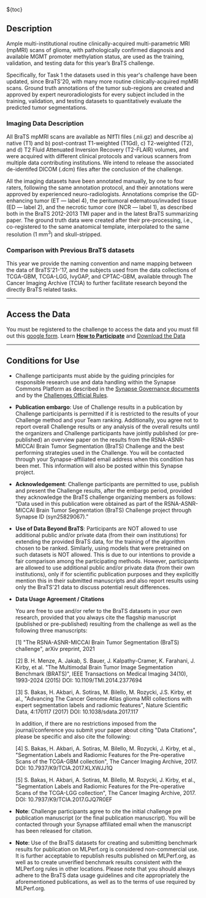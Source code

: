 <!-- markdownlint-disable-next-line first-line-h1 -->
${toc}

## **Description**

Ample multi-institutional routine clinically-acquired multi-parametric MRI (mpMRI) scans of glioma, with pathologically confirmed diagnosis and available MGMT promoter methylation status, are used as the training, validation, and testing data for this year’s BraTS challenge.

Specifically, for Task 1 the datasets used in this year's challenge have been updated, since BraTS'20, with many more routine clinically-acquired mpMRI scans. Ground truth annotations of the tumor sub-regions are created and approved by expert neuroradiologists for every subject included in the training, validation, and testing datasets to quantitatively evaluate the predicted tumor segmentations.

### Imaging Data Description

All BraTS mpMRI scans are available as NIfTI files (.nii.gz) and describe a) native (T1) and b) post-contrast T1-weighted (T1Gd), c) T2-weighted (T2), and d) T2 Fluid Attenuated Inversion Recovery (T2-FLAIR) volumes, and were acquired with different clinical protocols and various scanners from multiple data contributing institutions. We intend to release the associated de-identifed DICOM (.dcm) files after the conclusion of the challenge.

All the imaging datasets have been annotated manually, by one to four raters, following the same annotation protocol, and their annotations were approved by experienced neuro-radiologists. Annotations comprise the GD-enhancing tumor (ET — label 4), the peritumoral edematous/invaded tissue (ED — label 2), and the necrotic tumor core (NCR — label 1), as described both in the BraTS 2012-2013 TMI paper and in the latest BraTS summarizing paper. The ground truth data were created after their pre-processing, i.e., co-registered to the same anatomical template, interpolated to the same resolution (1 mm<sup>3</sup>) and skull-stripped.


### Comparison with Previous BraTS datasets

This year we provide the naming convention and name mapping between the data of BraTS'21-'17, and the subjects used from the data collections of TCGA-GBM, TCGA-LGG, IvyGAP, and CPTAC-GBM, available through The Cancer Imaging Archive (TCIA) to further facilitate research beyond the directly BraTS related tasks.

---

## **Access the Data**

You must be registered to the challenge to access the data and you must fill out this [google form](https://forms.gle/RuNkiqKDCKbvUmR37). Learn [**How to Participate**](#!Synapse:syn25829067/wiki/610866) and [Download the Data](#!Synapse:syn25909708)

---

## Conditions for Use

- Challenge participants must abide by the guiding principles for responsible research use and data handling within the Synapse Commons Platform as described in the [Synapse Governance documents](https://help.synapse.org/docs/Governance-Overview.2009597114.html#GovernanceOverview-SynapseTermsandConditionsofUse) and by the [Challenges Official Rules](https://www.synapse.org/#!Synapse:syn25829067/wiki/610867).

- **Publication embargo**: Use of Challenge results in a publication by Challenge participants is permitted if it is restricted to the results of your Challenge method and your Team ranking. Additionally, you agree not to report overall Challenge results or any analysis of the overall results until the organizers and Challenge participants have jointly published (or pre-published) an overview paper on the results from the RSNA-ASNR-MICCAI Brain Tumor Segmentation (BraTS) Challenge and the best performing strategies used in the Challenge. You will be contacted through your Synapse-affiliated email address when this condition has been met. This information will also be posted within this Synapse project.

- **Acknowledgement**: Challenge participants are permitted to use, publish and present the Challenge results, after the embargo period, provided they acknowledge the BraTS challenge organizing members as follows: "Data used in this publication were obtained as part of the RSNA-ASNR-MICCAI Brain Tumor Segmentation (BraTS) Challenge project through Synapse ID (syn25829067)." 

- **Use of Data Beyond BraTS**: Participants are NOT allowed to use additional public and/or private data (from their own institutions) for extending the provided BraTS data, for the training of the algorithm chosen to be ranked. Similarly, using models that were pretrained on such datasets is NOT allowed. This is due to our intentions to provide a fair comparison among the participating methods. However, participants are allowed to use additional public and/or private data (from their own institutions), only if for scientific publication purposes and they explicitly mention this in their submitted manuscripts and also report results using only the BraTS'21 data to discuss potential result differences.

- **Data Usage Agreement / Citations**

    You are free to use and/or refer to the BraTS datasets in your own research, provided that you always cite the flagship manuscript (published or pre-published) resulting from the challenge as well as the following three manuscripts:

    [1] "The RSNA-ASNR-MICCAI Brain Tumor Segmentation (BraTS) challenge", arXiv preprint, 2021

    [2] B. H. Menze, A. Jakab, S. Bauer, J. Kalpathy-Cramer, K. Farahani, J. Kirby, et al. "The Multimodal Brain Tumor Image Segmentation Benchmark (BRATS)", IEEE Transactions on Medical Imaging 34(10), 1993-2024 (2015) DOI: 10.1109/TMI.2014.2377694 
    
    [3] S. Bakas, H. Akbari, A. Sotiras, M. Bilello, M. Rozycki, J.S. Kirby, et al., "Advancing The Cancer Genome Atlas glioma MRI collections with expert segmentation labels and radiomic features", Nature Scientific Data, 4:170117 (2017) DOI: 10.1038/sdata.2017.117 

    In addition, if there are no restrictions imposed from the journal/conference you submit your paper about citing "Data Citations", please be specific and also cite the following:

    [4] S. Bakas, H. Akbari, A. Sotiras, M. Bilello, M. Rozycki, J. Kirby, et al., "Segmentation Labels and Radiomic Features for the Pre-operative Scans of the TCGA-GBM collection", The Cancer Imaging Archive, 2017. DOI: 10.7937/K9/TCIA.2017.KLXWJJ1Q

    [5] S. Bakas, H. Akbari, A. Sotiras, M. Bilello, M. Rozycki, J. Kirby, et al., "Segmentation Labels and Radiomic Features for the Pre-operative Scans of the TCGA-LGG collection", The Cancer Imaging Archive, 2017. DOI: 10.7937/K9/TCIA.2017.GJQ7R0EF

- **Note**: Challenge participants agree to cite the initial challenge pre publication manuscript (or the final publication manuscript). You will be contacted through your Synapse affiliated email when the manuscript has been released for citation.

- **Note**: Use of the BraTS datasets for creating and submitting benchmark results for publication on MLPerf.org is considered non-commercial use. It is further acceptable to republish results published on MLPerf.org, as well as to create unverified benchmark results consistent with the MLPerf.org rules in other locations. Please note that you should always adhere to the BraTS data usage guidelines and cite appropriately the aforementioned publications, as well as to the terms of use required by MLPerf.org.
